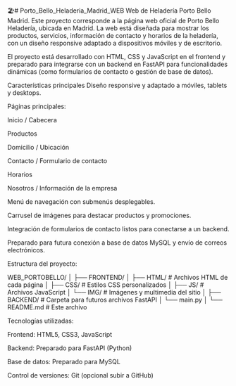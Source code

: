 🏖️# Porto_Bello_Heladeria_Madrid_WEB
Web de Heladería Porto Bello Madrid.
Este proyecto corresponde a la página web oficial de Porto Bello Heladería, ubicada en Madrid. La web está diseñada para mostrar los productos, servicios, información de contacto y horarios de la heladería, con un diseño responsive adaptado a dispositivos móviles y de escritorio.

El proyecto está desarrollado con HTML, CSS y JavaScript en el frontend y preparado para integrarse con un backend en FastAPI para funcionalidades dinámicas (como formularios de contacto o gestión de base de datos).

Características principales
Diseño responsive y adaptado a móviles, tablets y desktops.

Páginas principales:

Inicio / Cabecera

Productos

Domicilio / Ubicación

Contacto / Formulario de contacto

Horarios

Nosotros / Información de la empresa

Menú de navegación con submenús desplegables.

Carrusel de imágenes para destacar productos y promociones.

Integración de formularios de contacto listos para conectarse a un backend.

Preparado para futura conexión a base de datos MySQL y envío de correos electrónicos.

Estructura del proyecto:

WEB_PORTOBELLO/
│
├── FRONTEND/
│   ├── HTML/       # Archivos HTML de cada página
│   ├── CSS/        # Estilos CSS personalizados
│   ├── JS/         # Archivos JavaScript
│   └── IMG/        # Imágenes y multimedia del sitio
│
├── BACKEND/        # Carpeta para futuros archivos FastAPI
│   └── main.py
│
└── README.md       # Este archivo

Tecnologías utilizadas:

Frontend: HTML5, CSS3, JavaScript

Backend: Preparado para FastAPI (Python)

Base de datos: Preparado para MySQL

Control de versiones: Git (opcional subir a GitHub)
